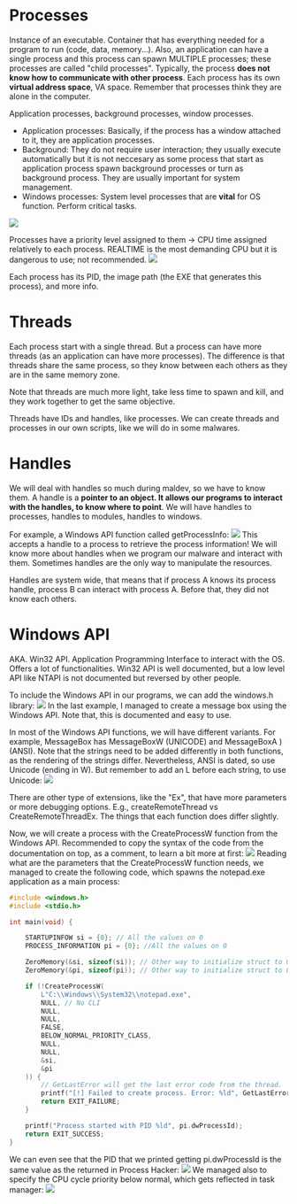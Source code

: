 # Processes
Instance of an executable. Container that has everything needed for a program to run (code, data, memory...). 
Also, an application can have a single process and this process can spawn MULTIPLE processes; these processes are called "child processes".
Typically, the process **does not know how to communicate with other process**. Each process has its own **virtual address space**, VA space. Remember that processes think they are alone in the computer.

Application processes, background processes, window processes.
- Application processes: Basically, if the process has a window attached to it, they are application processes.
- Background: They do not require user interaction; they usually execute automatically but it is not neccesary as some process that start as application process spawn background processes or turn as background process. They are usually important for system management.
- Windows processes: System level processes that are **vital** for OS function. Perform critical tasks.

![](attachments/processes,%20threads%20and%20handles.png)

Processes have a priority level assigned to them -> CPU time assigned relatively to each process. REALTIME is the most demanding CPU but it is dangerous to use; not recommended.
![](attachments/processes,%20threads%20and%20handles-1.png)

Each process has its PID, the image path (the EXE that generates this process), and more info.

# Threads
Each process start with a single thread. But a process can have more threads (as an application can have more processes). The difference is that threads share the same process, so they know between each others as they are in the same memory zone.

Note that threads are much more light, take less time to spawn and kill, and they work together to get the same objective.

Threads have IDs and handles, like processes. We can create threads and processes in our own scripts,  like we will do in some malwares.

# Handles
We will deal with handles so much during maldev, so we have to know them.
A handle is a **pointer to an object. It allows our programs to interact with the handles, to know where to point**. We will have handles to processes, handles to modules, handles to windows. 

For example, a Windows API function called getProcessInfo:
![](attachments/processes,%20threads%20and%20handles-2.png)
This accepts a handle to a process to retrieve the process information!
We will know more about handles when we program our malware and interact with them. Sometimes handles are the only way to manipulate the resources.

Handles are system wide, that means that if process A knows its process handle, process B can interact with process A. Before that, they did not know each others.

# Windows API
AKA. Win32 API. Application Programming Interface to interact with the OS. Offers a lot of functionalities.
Win32 API is well documented, but a low level API like NTAPI is not documented but reversed by other people.

To include the Windows API in our programs, we can add the windows.h library:
![](attachments/processes,%20threads%20and%20handles-3.png)
In the last example, I managed to create a message box using the Windows API. Note that, this is documented and easy to use.

In most of the Windows API functions, we will have different variants. For example, MessageBox has MessageBoxW (UNICODE) and MessageBoxA )(ANSI). Note that the strings need to be added differently in both functions, as the rendering of the strings differ.
Nevertheless, ANSI is dated, so use Unicode (ending in W). But remember to add an L before each string, to use Unicode:
![](attachments/processes,%20threads%20and%20handles-4.png)

There are other type of extensions, like the "Ex", that have more parameters or more debugging options. E.g., createRemoteThread vs CreateRemoteThreadEx. The things that each function does differ slightly.

Now, we will create a process with the CreateProcessW function from the Windows API.
Recommended to copy the syntax of the code from the documentation on top, as a comment, to learn a bit more at first:
![](attachments/processes,%20threads%20and%20handles-5.png)
Reading what are the parameters that the CreateProcessW function needs, we managed to create the following code, which spawns the notepad.exe application as a main process:
```c
#include <windows.h>
#include <stdio.h>

int main(void) {

	STARTUPINFOW si = {0}; // All the values on 0
	PROCESS_INFORMATION pi = {0}; //All the values on 0

	ZeroMemory(&si, sizeof(si)); // Other way to initialize struct to 0, official Windows way.
	ZeroMemory(&pi, sizeof(pi)); // Other way to initialize struct to 0, official Windows way.

	if (!CreateProcessW(
		L"C:\\Windows\\System32\\notepad.exe",
		NULL, // No CLI
		NULL,
		NULL,
		FALSE,
		BELOW_NORMAL_PRIORITY_CLASS,
		NULL,
		NULL,
		&si,
		&pi
	)) {
		// GetLastError will get the last error code from the thread.
		printf("[!] Failed to create process. Error: %ld", GetLastError());
		return EXIT_FAILURE;
	}

	printf("Process started with PID %ld", pi.dwProcessId);
	return EXIT_SUCCESS;
}
```

We can even see that the PID that we printed getting pi.dwProcessId is the same value as the returned in Process Hacker:
![](attachments/processes,%20threads%20and%20handles-6.png)
We managed also to specify the CPU cycle priority below normal, which gets reflected in task manager: 
![](attachments/processes,%20threads%20and%20handles-7.png)
